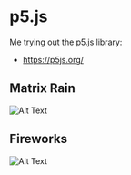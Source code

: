 # p5.js
Me trying out the p5.js library: 

- https://p5js.org/

## Matrix Rain
![Alt Text](gifs/matrix.gif)

## Fireworks
![Alt Text](gifs/fireworks.gif)

